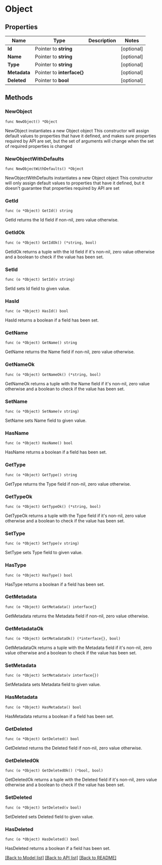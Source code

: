 # Object

## Properties

Name | Type | Description | Notes
------------ | ------------- | ------------- | -------------
**Id** | Pointer to **string** |  | [optional] 
**Name** | Pointer to **string** |  | [optional] 
**Type** | Pointer to **string** |  | [optional] 
**Metadata** | Pointer to **interface{}** |  | [optional] 
**Deleted** | Pointer to **bool** |  | [optional] 

## Methods

### NewObject

`func NewObject() *Object`

NewObject instantiates a new Object object
This constructor will assign default values to properties that have it defined,
and makes sure properties required by API are set, but the set of arguments
will change when the set of required properties is changed

### NewObjectWithDefaults

`func NewObjectWithDefaults() *Object`

NewObjectWithDefaults instantiates a new Object object
This constructor will only assign default values to properties that have it defined,
but it doesn't guarantee that properties required by API are set

### GetId

`func (o *Object) GetId() string`

GetId returns the Id field if non-nil, zero value otherwise.

### GetIdOk

`func (o *Object) GetIdOk() (*string, bool)`

GetIdOk returns a tuple with the Id field if it's non-nil, zero value otherwise
and a boolean to check if the value has been set.

### SetId

`func (o *Object) SetId(v string)`

SetId sets Id field to given value.

### HasId

`func (o *Object) HasId() bool`

HasId returns a boolean if a field has been set.

### GetName

`func (o *Object) GetName() string`

GetName returns the Name field if non-nil, zero value otherwise.

### GetNameOk

`func (o *Object) GetNameOk() (*string, bool)`

GetNameOk returns a tuple with the Name field if it's non-nil, zero value otherwise
and a boolean to check if the value has been set.

### SetName

`func (o *Object) SetName(v string)`

SetName sets Name field to given value.

### HasName

`func (o *Object) HasName() bool`

HasName returns a boolean if a field has been set.

### GetType

`func (o *Object) GetType() string`

GetType returns the Type field if non-nil, zero value otherwise.

### GetTypeOk

`func (o *Object) GetTypeOk() (*string, bool)`

GetTypeOk returns a tuple with the Type field if it's non-nil, zero value otherwise
and a boolean to check if the value has been set.

### SetType

`func (o *Object) SetType(v string)`

SetType sets Type field to given value.

### HasType

`func (o *Object) HasType() bool`

HasType returns a boolean if a field has been set.

### GetMetadata

`func (o *Object) GetMetadata() interface{}`

GetMetadata returns the Metadata field if non-nil, zero value otherwise.

### GetMetadataOk

`func (o *Object) GetMetadataOk() (*interface{}, bool)`

GetMetadataOk returns a tuple with the Metadata field if it's non-nil, zero value otherwise
and a boolean to check if the value has been set.

### SetMetadata

`func (o *Object) SetMetadata(v interface{})`

SetMetadata sets Metadata field to given value.

### HasMetadata

`func (o *Object) HasMetadata() bool`

HasMetadata returns a boolean if a field has been set.

### GetDeleted

`func (o *Object) GetDeleted() bool`

GetDeleted returns the Deleted field if non-nil, zero value otherwise.

### GetDeletedOk

`func (o *Object) GetDeletedOk() (*bool, bool)`

GetDeletedOk returns a tuple with the Deleted field if it's non-nil, zero value otherwise
and a boolean to check if the value has been set.

### SetDeleted

`func (o *Object) SetDeleted(v bool)`

SetDeleted sets Deleted field to given value.

### HasDeleted

`func (o *Object) HasDeleted() bool`

HasDeleted returns a boolean if a field has been set.


[[Back to Model list]](../README.md#documentation-for-models) [[Back to API list]](../README.md#documentation-for-api-endpoints) [[Back to README]](../README.md)


